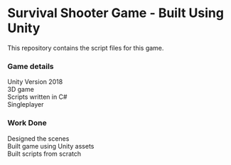 # Survival Shooter Game - Built Using Unity
This repository contains the script files for this game.

### Game details
Unity Version 2018<br/>
3D game<br/>
Scripts written in C#<br/>
Singleplayer 

### Work Done
Designed the scenes<br/>
Built game using Unity assets<br/>
Built scripts from scratch

